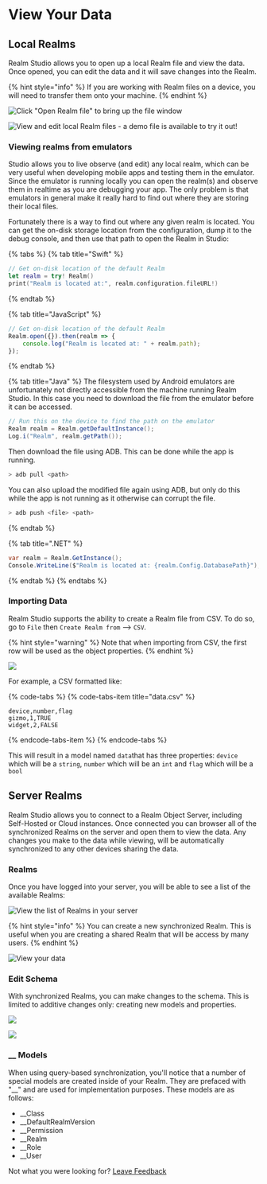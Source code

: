 # View Your Data

## Local Realms

Realm Studio allows you to open up a local Realm file and view the data. Once opened, you can edit the data and it will save changes into the Realm.

{% hint style="info" %}
If you are working with Realm files on a device, you will need to transfer them onto your machine.
{% endhint %}

![Click &quot;Open Realm file&quot; to bring up the file window](../.gitbook/assets/image%20%2812%29.png)

![View and edit local Realm files - a demo file is available to try it out!](../.gitbook/assets/image%20%2822%29.png)

### Viewing realms from emulators

Studio allows you to live observe \(and edit\) any local realm, which can be very useful when developing mobile apps and testing them in the emulator. Since the emulator is running locally you can open the realm\(s\) and observe them in realtime as you are debugging your app. The only problem is that emulators in general make it really hard to find out where they are storing their local files.

Fortunately there is a way to find out where any given realm is located. You can get the on-disk storage location from the configuration,  dump it to the debug console, and then use that path to open the Realm in Studio:

{% tabs %}
{% tab title="Swift" %}
```swift
// Get on-disk location of the default Realm
let realm = try! Realm()
print("Realm is located at:", realm.configuration.fileURL!)
```
{% endtab %}

{% tab title="JavaScript" %}
```javascript
// Get on-disk location of the default Realm
Realm.open({}).then(realm => {
    console.log("Realm is located at: " + realm.path);
});
```
{% endtab %}

{% tab title="Java" %}
The filesystem used by Android emulators are unfortunately not directly accessible from the machine running Realm Studio. In this case you need to download the file from the emulator before it can be accessed.

```java
// Run this on the device to find the path on the emulator
Realm realm = Realm.getDefaultInstance();
Log.i("Realm", realm.getPath());
```

Then download the file using ADB. This can be done while the app is running.

```bash
> adb pull <path>
```

You can also upload the modified file again using ADB, but only do this while the app is not running  as it otherwise can corrupt the file.

```bash
> adb push <file> <path>
```
{% endtab %}

{% tab title=".NET" %}
```csharp
var realm = Realm.GetInstance();
Console.WriteLine($"Realm is located at: {realm.Config.DatabasePath}");
```
{% endtab %}
{% endtabs %}

### Importing Data

Realm Studio supports the ability to create a Realm file from CSV. To do so, go to `File` then `Create Realm from` --&gt; `CSV`.

{% hint style="warning" %}
Note that when importing from CSV, the first row will be used as the object properties.
{% endhint %}

![](../.gitbook/assets/image%20%283%29.png)

For example, a CSV formatted like: 

{% code-tabs %}
{% code-tabs-item title="data.csv" %}
```text
device,number,flag
gizmo,1,TRUE
widget,2,FALSE
```
{% endcode-tabs-item %}
{% endcode-tabs %}

This will result in a model named `data`that has three properties: `device` which will be a `string`, `number` which will be an `int` and `flag` which will be a `bool`

## Server Realms

Realm Studio allows you to connect to a Realm Object Server, including Self-Hosted or Cloud instances. Once connected you can browser all of the synchronized Realms on the server and open them to view the data. Any changes you make to the data while viewing, will be automatically synchronized to any other devices sharing the data.

### Realms

Once you have logged into your server, you will be able to see a list of the available Realms:

![View the list of Realms in your server](../.gitbook/assets/image%20%285%29.png)

{% hint style="info" %}
You can create a new synchronized Realm. This is useful when you are creating a shared Realm that will be access by many users.
{% endhint %}

![View your data](../.gitbook/assets/image%20%2810%29.png)

### Edit Schema

With synchronized Realms, you can make changes to the schema. This is limited to additive changes only: creating new models and properties.

![](../.gitbook/assets/image%20%284%29.png)

![](../.gitbook/assets/image%20%2821%29.png)

### \_\_ Models

When using query-based synchronization, you'll notice that a number of special models are created inside of your Realm.  They are prefaced with "\_\_" and are used for implementation purposes.  These models are as follows: 

* \_\_Class
* \_\_DefaultRealmVersion
* \_\_Permission
* \_\_Realm
* \_\_Role
* \_\_User

Not what you were looking for? [Leave Feedback](https://realm3.typeform.com/to/A4guM3) 

